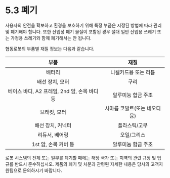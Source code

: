 # 5.3 폐기

사용자의 안전을 확보하고 환경을 보호하기 위해 특정 부품은 지정된 방법에 따라 관리 및 폐기해야 합니다. 또한 산업성 폐기 물질이 포함된 경우 절대 일반 산업용 쓰레기 또는 가정용 쓰레기와 함께 폐기해서는 안 됩니다.

협동로봇의 부품별 재질 정보는 다음과 같습니다.

| **부품** | **재질** |
| :---: | :---: |
| 배터리 | 니켈카드뮴 또는 리튬 |
| 배선 장치, 모터 | 구리 |
| 베이스 바디, A2 프레임, 2nd 암, 손목 바디 등 | 알루미늄 합금 주조 |
| 브래킷, 모터 | 사마륨 코발트\(또는 네오디뮴\) |
| 배선 장치, 커넥터 | 플라스틱/고무 |
| 리듀서, 베어링 | 오일/그리스 |
| 1st 암, 손목 커버 등 | 알루미늄 합금 주조 |

로봇 시스템의 전체 또는 일부를 폐기할 때에는 해당 국가 또는 지역의 관련 규정 및 법규를 반드시 준수하십시오. 제품의 폐기 및 처분과 관련된 자세한 내용은 당사의 고객지원팀으로 문의하시기 바랍니다.

